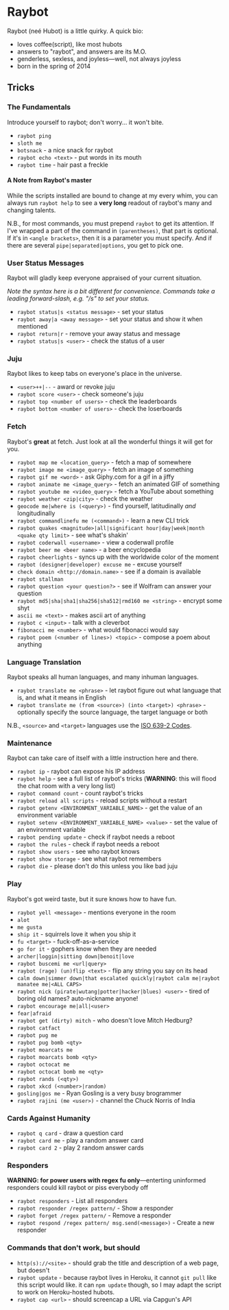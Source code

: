# Raybot

Raybot (neé Hubot) is a little quirky. A quick bio:

* loves coffee(script), like most hubots
* answers to "raybot", and answers are its M.O.
* genderless, sexless, and joyless&mdash;well, not always joyless
* born in the spring of 2014

## Tricks

### The Fundamentals

Introduce yourself to raybot; don't worry... it won't bite.

* `raybot ping`
* `sloth me`
* `botsnack` - a nice snack for raybot
* `raybot echo <text>` - put words in its mouth
* `raybot time` - hair past a freckle

#### A Note from Raybot's master

While the scripts installed are bound to change at my every whim, you can always run `raybot help` to see a **very long** readout of raybot's many and changing talents.

N.B., for most commands, you must prepend `raybot` to get its attention. If I've wrapped a part of the command in `(parentheses)`, that part is optional. If it's in `<angle brackets>`, then it is a parameter you must specify. And if there are several `pipe|separated|options`, you get to pick one.

### User Status Messages

Raybot will gladly keep everyone appraised of your current situation.

*Note the syntax here is a bit different for convenience. Commands take a leading forward-slash, e.g. "/s" to set your status.*

* `raybot status|s <status message>` - set your status
* `raybot away|a <away message>` - set your status and show it when mentioned
* `raybot return|r` - remove your away status and message
* `raybot status|s <user>` - check the status of a user

### Juju

Raybot likes to keep tabs on everyone's place in the universe.

* `<user>++|--` - award or revoke juju
* `raybot score <user>` - check someone's juju
* `raybot top <number of users>` - check the leaderboards
* `raybot bottom <number of users>` - check the loserboards

### Fetch

Raybot's **great** at fetch. Just look at all the wonderful things it will get for you.

* `raybot map me <location_query>` - fetch a map of somewhere
* `raybot image me <image_query>` - fetch an image of something
* `raybot gif me <word>` - ask Giphy.com for a gif in a jiffy
* `raybot animate me <image_query>` - fetch an animated GIF of something
* `raybot youtube me <video_query>` - fetch a YouTube about something
* `raybot weather <zip|city>` - check the weather
* `geocode me|where is (<query>)` - find yourself, latitudinally *and* longitudinally
* `raybot commandlinefu me (<command>)` - learn a new CLI trick
* `raybot quakes <magnitude>|all|significant hour|day|week|month <quake qty limit>` - see what's shakin'
* `raybot coderwall <username>` - view a coderwall profile
* `raybot beer me <beer name>` - a beer encyclopedia
* `raybot cheerlights` - syncs up with the worldwide color of the moment
* `raybot (designer|developer) excuse me` - excuse yourself
* `check domain <http://domain.name>` - see if a domain is available
* `raybot stallman`
* `raybot question <your question?>` - see if Wolfram can answer your question
* `raybot md5|sha|sha1|sha256|sha512|rmd160 me <string>` - encrypt some shyt
* `ascii me <text>` - makes ascii art of anything
* `raybot c <input>` - talk with a cleverbot
* `fibonacci me <number>` - what would fibonacci would say
* `raybot poem (<number of lines>) <topic>` - compose a poem about anything

### Language Translation

Raybot speaks all human languages, and many inhuman languages.

* `raybot translate me <phrase>` - let raybot figure out what language that is, and what it means in English
* `raybot translate me (from <source>) (into <target>) <phrase>` - optionally specify the source language, the target language or both

N.B., `<source>` and `<target>` languages use the [ISO 639-2 Codes](http://www.loc.gov/standards/iso639-2/php/code_list.php).

### Maintenance

Raybot can take care of itself with a little instruction here and there.

* `raybot ip` - raybot can expose his IP address
* `raybot help` - see a full list of raybot's tricks (**WARNING**: this will flood the chat room with a very long list)
* `raybot command count` - count raybot's tricks
* `raybot reload all scripts` - reload scripts without a restart
* `raybot getenv <ENVIRONMENT_VARIABLE_NAME>` - get the value of an environment variable
* `raybot setenv <ENVIRONMENT_VARIABLE_NAME> <value>` - set the value of an environment variable
* `raybot pending update` - check if raybot needs a reboot
* `raybot the rules` - check if raybot needs a reboot
* `raybot show users` - see who raybot knows
* `raybot show storage` - see what raybot remembers
* `raybot die` - please don't do this unless you like bad juju

### Play

Raybot's got weird taste, but it sure knows how to have fun.

* `raybot yell <message>` - mentions everyone in the room
* `alot`
* `me gusta`
* `ship it` - squirrels love it when you ship it
* `fu <target>` - fuck-off-as-a-service
* `go for it` - gophers know when they are needed
* `archer|loggin|sitting down|benoit|love`
* `raybot buscemi me <url|query>`
* `raybot (rage) (un)flip <text>` - flip any string you say on its head
* `calm down|simmer down|that escalated quickly|raybot calm me|raybot manatee me|<ALL CAPS>`
* `raybot nick (pirate|wutang|potter|hacker|blues) <user>` - tired of boring old names? auto-nickname anyone!
* `raybot encourage me|all|<user>`
* `fear|afraid`
* `raybot get (dirty) mitch` - who doesn't love Mitch Hedburg?
* `raybot catfact`
* `raybot pug me`
* `raybot pug bomb <qty>`
* `raybot moarcats me`
* `raybot moarcats bomb <qty>`
* `raybot octocat me`
* `raybot octocat bomb me <qty>`
* `raybot rands (<qty>)`
* `raybot xkcd (<number>|random)`
* `gosling|gos me` - Ryan Gosling is a very busy brogrammer
* `raybot rajini (me <user>)` - channel the Chuck Norris of India

### Cards Against Humanity
* `raybot q card` - draw a question card
* `raybot card me` - play a random answer card
* `raybot card 2` - play 2 random answer cards

### Responders
**WARNING: for power users with regex fu only**—enterting uninformed responders could kill raybot or piss everybody off
* `raybot responders` - List all responders
* `raybot responder /regex pattern/` - Show a responder
* `raybot forget /regex pattern/` - Remove a responder
* `raybot respond /regex pattern/ msg.send(<message>)` - Create a new responder

### Commands that don't work, but should

* `http(s)://<site>` - should grab the title and description of a web page, but doesn't
* `raybot update` - because raybot lives in Heroku, it cannot `git pull` like this script would like. it can `npm update` though, so I may adapt the script to work on Heroku-hosted hubots.
* `raybot cap <url>` - should screencap a URL via Capgun's API
